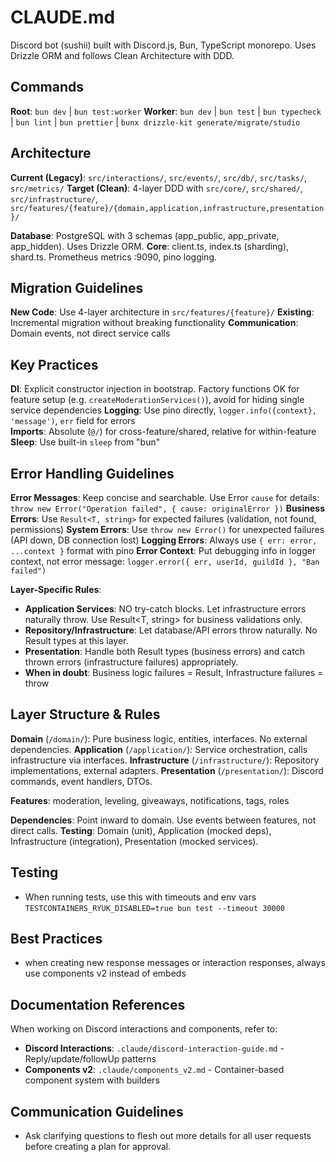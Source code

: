 # CLAUDE.md

Discord bot (sushii) built with Discord.js, Bun, TypeScript monorepo. Uses Drizzle ORM and follows Clean Architecture with DDD.

## Commands

**Root**: `bun dev` | `bun test:worker`
**Worker**: `bun dev` | `bun test` | `bun typecheck` | `bun lint` | `bun prettier` | `bunx drizzle-kit generate/migrate/studio`

## Architecture

**Current (Legacy)**: `src/interactions/`, `src/events/`, `src/db/`, `src/tasks/`, `src/metrics/`
**Target (Clean)**: 4-layer DDD with `src/core/`, `src/shared/`, `src/infrastructure/`, `src/features/{feature}/{domain,application,infrastructure,presentation}/`

**Database**: PostgreSQL with 3 schemas (app_public, app_private, app_hidden). Uses Drizzle ORM.
**Core**: client.ts, index.ts (sharding), shard.ts. Prometheus metrics :9090, pino logging.

## Migration Guidelines

**New Code**: Use 4-layer architecture in `src/features/{feature}/`
**Existing**: Incremental migration without breaking functionality
**Communication**: Domain events, not direct service calls

## Key Practices

**DI**: Explicit constructor injection in bootstrap. Factory functions OK for feature setup (e.g. `createModerationServices()`), avoid for hiding single service dependencies
**Logging**: Use pino directly, `logger.info({context}, 'message')`, `err` field for errors  
**Imports**: Absolute (`@/`) for cross-feature/shared, relative for within-feature
**Sleep**: Use built-in `sleep` from "bun"

## Error Handling Guidelines

**Error Messages**: Keep concise and searchable. Use Error `cause` for details: `throw new Error("Operation failed", { cause: originalError })`
**Business Errors**: Use `Result<T, string>` for expected failures (validation, not found, permissions)
**System Errors**: Use `throw new Error()` for unexpected failures (API down, DB connection lost)
**Logging Errors**: Always use `{ err: error, ...context }` format with pino
**Error Context**: Put debugging info in logger context, not error message: `logger.error({ err, userId, guildId }, "Ban failed")`

**Layer-Specific Rules**:
- **Application Services**: NO try-catch blocks. Let infrastructure errors naturally throw. Use Result<T, string> for business validations only.
- **Repository/Infrastructure**: Let database/API errors throw naturally. No Result types at this layer.
- **Presentation**: Handle both Result types (business errors) and catch thrown errors (infrastructure failures) appropriately.
- **When in doubt**: Business logic failures = Result, Infrastructure failures = throw

## Layer Structure & Rules

**Domain** (`/domain/`): Pure business logic, entities, interfaces. No external dependencies.
**Application** (`/application/`): Service orchestration, calls infrastructure via interfaces.
**Infrastructure** (`/infrastructure/`): Repository implementations, external adapters.
**Presentation** (`/presentation/`): Discord commands, event handlers, DTOs.

**Features**: moderation, leveling, giveaways, notifications, tags, roles

**Dependencies**: Point inward to domain. Use events between features, not direct calls.
**Testing**: Domain (unit), Application (mocked deps), Infrastructure (integration), Presentation (mocked services).

## Testing

- When running tests, use this with timeouts and env vars `TESTCONTAINERS_RYUK_DISABLED=true bun test --timeout 30000`

## Best Practices
- when creating new response messages or interaction responses, always use components v2 instead of embeds

## Documentation References

When working on Discord interactions and components, refer to:
- **Discord Interactions**: `.claude/discord-interaction-guide.md` - Reply/update/followUp patterns
- **Components v2**: `.claude/components_v2.md` - Container-based component system with builders

## Communication Guidelines

- Ask clarifying questions to flesh out more details for all user requests before creating a plan for approval.
